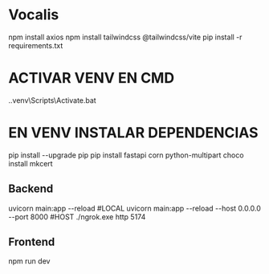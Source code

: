 # Vocalis

npm install axios
npm install tailwindcss @tailwindcss/vite
pip install -r requirements.txt

# ACTIVAR VENV EN CMD
.\.venv\Scripts\Activate.bat

# EN VENV INSTALAR DEPENDENCIAS
pip install --upgrade pip
pip install fastapi corn python-multipart
choco install mkcert


## Backend
uvicorn main:app --reload #LOCAL
uvicorn main:app --reload --host 0.0.0.0 --port 8000 #HOST
./ngrok.exe http 5174

## Frontend
npm run dev